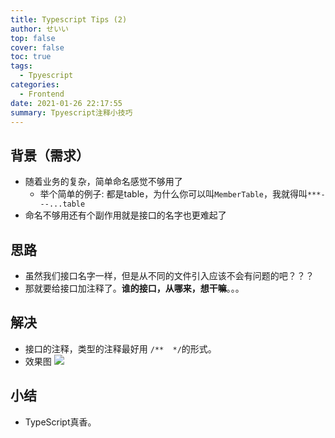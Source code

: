 ```yaml
---
title: Typescript Tips (2)
author: せいい
top: false
cover: false
toc: true
tags:
  - Tpyescript
categories:
  - Frontend
date: 2021-01-26 22:17:55
summary: Tpyescript注释小技巧
---
```


## 背景（需求）
* 随着业务的复杂，简单命名感觉不够用了
  * 举个简单的例子: 都是table，为什么你可以叫`MemberTable`，我就得叫`***---...table`
* 命名不够用还有个副作用就是接口的名字也更难起了

## 思路
* 虽然我们接口名字一样，但是从不同的文件引入应该不会有问题的吧？？？
* 那就要给接口加注释了。**谁的接口，从哪来，想干嘛**。。。

## 解决
* 接口的注释，类型的注释最好用 ` /**  */ `的形式。
* 效果图
![](ts-tips-2-img.png)

## 小结
* TypeScript真香。
